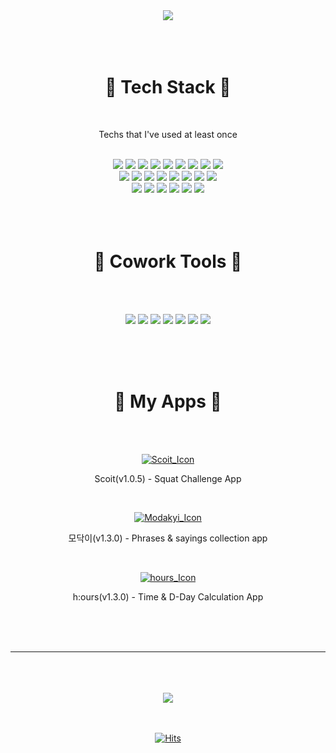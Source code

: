 <div align="center">
 
  <!-- Header -->
  <img src="https://capsule-render.vercel.app/api?type=Rounded&color=438CB5&height=300&section=header&text=Minji%20Kim&fontSize=90&fontColor=FFFFFF"/>
  
  <br/>
  <br/>
  <br/>
  <br/>
  
  <!-- Badge -->
  # 🦋 Tech Stack 🦋
  <br/>
  
  Techs that I've used at least once
  
  <br/>
  
  <!-- Language -->
  <img src="https://img.shields.io/badge/Swift-F05138?style=flat-square&logo=Swift&logoColor=white"/>
  <img src="https://img.shields.io/badge/Java-007396?style=flat-square&logo=Java&logoColor=white"/>
  <img src="https://img.shields.io/badge/Javascript-F7DF1E?style=flat-square&logo=JavaScript&logoColor=black"/>
  <img src="https://img.shields.io/badge/HTML-E34F26?style=flat-square&logo=HTML5&logoColor=white"/>
  <img src="https://img.shields.io/badge/CSS-1572B6?style=flat-square&logo=CSS3&logoColor=white"/>
  <img src="https://img.shields.io/badge/C%23-239120?style=flat-square&logo=C%20Sharp&logoColor=white"/>
  <img src="https://img.shields.io/badge/C++-00599C?style=flat-square&logo=C%2B%2B&logoColor=white"/>
  <img src="https://img.shields.io/badge/C-A8B9CC?style=flat-square&logo=C&logoColor=white"/>
  <img src="https://img.shields.io/badge/Python-3766AB?style=flat-square&logo=Python&logoColor=white"/>
    
  <br/>
  
  <!-- Database & Library & Platform -->
  <img src="https://img.shields.io/badge/Firebase-FFCA28?style=flat-square&logo=Firebase&logoColor=black"/>
  <img src="https://img.shields.io/badge/MS%20SQL-CC2927?style=flat-square&logo=Microsoft%20SQL%20Server&logoColor=white"/>
  <img src="https://img.shields.io/badge/MySQL-4479A1?style=flat-square&logo=MySQL&logoColor=white"/>
  <img src="https://img.shields.io/badge/SQLite-003B57?style=flat-square&logo=SQLite&logoColor=white"/>
  <img src="https://img.shields.io/badge/jQuery-0769AD?style=flat-square&logo=jQuery&logoColor=white"/>
  <img src="https://img.shields.io/badge/Node.js-339933?style=flat-square&logo=Node.js&logoColor=white"/>
  <img src="https://img.shields.io/badge/Tensorflor-FF6F00?style=flat-square&logo=TensorFlow&logoColor=white"/>
  <img src="https://img.shields.io/badge/Google%20Colab-F9AB00?style=flat-square&logo=Google%20Colab&logoColor=white"/>
  
  <br/>
  
  <!-- Develope Tool -->
  <img src="https://img.shields.io/badge/Xcode-147EFB?style=flat-square&logo=Xcode&logoColor=white"/>
  <img src="https://img.shields.io/badge/Android%20Studio-3DDC84?style=flat-square&logo=Android%20Studio&logoColor=white"/>
  <img src="https://img.shields.io/badge/Visual%20Studio-5C2D91?style=flat-square&logo=Visual%20Studio&logoColor=white"/>
  <img src="https://img.shields.io/badge/Visual%20Studio%20Code-007ACC?style=flat-square&logo=Visual%20Studio%20Code&logoColor=white"/>
  <img src="https://img.shields.io/badge/Eclipse%20IDE-2C2255?style=flat-square&logo=Eclipse%20IDE&logoColor=white"/>
  <img src="https://img.shields.io/badge/PyCharm-000000?style=flat-square&logo=PyCharm&logoColor=white"/>
  
  <br/>
  <br/>
  <br/>
  <br/>
  
  # 🐬 Cowork Tools 🐬
 
  <br/>
  <br/>
<!--   https://zeplin.io/static/favicon-256x256.png -->
  <p>
    <img src="https://img.shields.io/badge/GitHub-181717?style=flat-square&logo=GitHub&logoColor=white"/>
    <img src="https://img.shields.io/badge/Notion-181717?style=flat-square&logo=Notion&logoColor=white"/>
    <img src="https://img.shields.io/badge/Evernote-00A82D?style=flat-square&logo=Evernote&logoColor=white"/>
    <img src="https://img.shields.io/badge/Slack-4A154B?style=flat-square&logo=Slack&logoColor=white"/>
    <img src="https://img.shields.io/badge/Figma-F24E1E?style=flat-square&logo=Figma&logoColor=white"/>
    <img src="https://img.shields.io/badge/Zeplin-F2B437?style=flat-square"/>
    <img src="https://img.shields.io/badge/Postman-FF6C37?style=flat-square&logo=Postman&logoColor=white"/>
  </p>
  
  <br/>
  <br/>
  <br/>

  <!-- Experience -->

  <!-- My Apps -->
  # 💙 My Apps 💙
  
  <br/>
  <br/>
  
  [![Scoit_Icon](https://user-images.githubusercontent.com/49383370/152141886-3e2b33b6-608e-4b5d-8dce-41192ffca72c.png)](https://apps.apple.com/kr/app/scoit/id1576850548)
  
  Scoit(v1.0.5) - Squat Challenge App
  
  <br/>
  
  [![Modakyi_Icon](https://user-images.githubusercontent.com/49383370/152140350-9b1d1818-6e98-43f8-8079-4ce7a75c626f.png)](https://apps.apple.com/kr/app/%EB%AA%A8%EB%8B%A5%EC%9D%B4/id1596424726)
  
  모닥이(v1.3.0) - Phrases & sayings collection app
<!--   <br/> -->
<!--   (Repository: https://github.com/minji0801/Modakyi) -->
  
  <br/>
  
  [![hours_Icon](https://user-images.githubusercontent.com/49383370/152140716-a8f04be2-dba8-4528-b07a-8f44b85273fe.png)](https://apps.apple.com/kr/app/h-ours/id1605524722)
    
  h:ours(v1.3.0) - Time & D-Day Calculation App
<!--   <br/>
  (Repository: https://github.com/minji0801/TimeCalculator) -->
    

  <br/>
  <br/>
  <br/>
  
  ---
  
  <br/>
  <br/>
  <br/>
  
  <!-- GitHub Stats -->
  <img src="https://github-readme-stats.vercel.app/api?username=minji0801&show_icons=true"/>
  
  <br/>
  <br/>
  <br/>
  
  <!-- Hit -->
  [![Hits](https://hits.seeyoufarm.com/api/count/incr/badge.svg?url=https%3A%2F%2Fgithub.com%2Fminji0801&count_bg=%23438CB5&title_bg=%23555555&icon=github.svg&icon_color=%23E7E7E7&title=hits&edge_flat=false)](https://github.com/minji0801)
</div>
